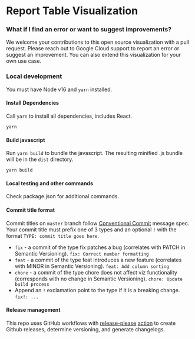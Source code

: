 # Report Table Visualization

### What if I find an error or want to suggest improvements?

We welcome your contributions to this open source visualization with a pull
request. Please reach out to Google Cloud support to report an error or suggest
an improvement. You can also extend this visualization for your own use case.

### Local development

You must have Node v16 and `yarn` installed.

#### Install Dependencies

Call `yarn` to install all dependencies, includes React.

```
yarn
```

#### Build javascript

Run `yarn build` to bundle the javascript. The resulting minified .js bundle
will be in the `dist` directory.

```
yarn build
```

#### Local testing and other commands

Check package.json for additional commands.

#### Commit title format

Commit titles on `master` branch follow [Conventional Commit](https://www.conventionalcommits.org/en/v1.0.0/#summary) message spec. Your commit title must prefix one of 3 types and an optional `!` with the format `TYPE: commit title goes here`.

- `fix` - a commit of the type fix patches a bug (correlates with PATCH in Semantic Versioning). `fix: Correct number formatting`
- `feat` - a commit of the type feat introduces a new feature (correlates with MINOR in Semantic Versioning). `feat: Add column sorting`
- `chore` - a commit of the type chore does not affect viz functionality (corresponds with no change in Semantic Versioning). `chore: Update build process`
- Append an `!` exclamation point to the type if it is a breaking change. `fix!: ...`

#### Release management

This repo uses GitHub workflows with [release-please](https://github.com/googleapis/release-please) [action](https://github.com/google-github-actions/release-please-action) to create Github releases, determine versioning, and generate changelogs.

